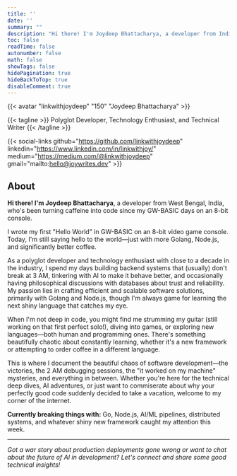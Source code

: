 ```yaml
---
title: ''
date: ''
summary: ""
description: "Hi there! I'm Joydeep Bhattacharya, a developer from India, who's been turning caffeine into code since my GW-BASIC days on an 8-bit console."
toc: false
readTime: false
autonumber: false
math: false
showTags: false
hidePagination: true
hideBackToTop: true
disableComment: true
---
```


{{< avatar "linkwithjoydeep" "150" "Joydeep Bhattacharya" >}}

{{< tagline >}}
Polyglot Developer, Technology Enthusiast, and Technical Writer
{{< /tagline >}}

{{< social-links github="https://github.com/linkwithjoydeep" linkedin="https://www.linkedin.com/in/linkwithjoy/" medium="https://medium.com/@linkwithjoydeep" gmail="mailto:hello@joywrites.dev" >}}

## About

**Hi there! I'm Joydeep Bhattacharya**, a developer from West Bengal, India, who's been turning caffeine into code since my GW-BASIC days on an 8-bit console.

I wrote my first "Hello World" in GW-BASIC on an 8-bit video game console. Today, I'm still saying hello to the world—just with more Golang, Node.js, and significantly better coffee.

As a polyglot developer and technology enthusiast with close to a decade in the industry, I spend my days building backend systems that (usually) don't break at 3 AM, tinkering with AI to make it behave better, and occasionally having philosophical discussions with databases about trust and reliability. My passion lies in crafting efficient and scalable software solutions, primarily with Golang and Node.js, though I'm always game for learning the next shiny language that catches my eye.

When I'm not deep in code, you might find me strumming my guitar (still working on that first perfect solo!), diving into games, or exploring new languages—both human and programming ones. There's something beautifully chaotic about constantly learning, whether it's a new framework or attempting to order coffee in a different language.

This is where I document the beautiful chaos of software development—the victories, the 2 AM debugging sessions, the "it worked on my machine" mysteries, and everything in between. Whether you're here for the technical deep dives, AI adventures, or just want to commiserate about why your perfectly good code suddenly decided to take a vacation, welcome to my corner of the internet.

**Currently breaking things with:** Go, Node.js, AI/ML pipelines, distributed systems, and whatever shiny new framework caught my attention this week.

---

*Got a war story about production deployments gone wrong or want to chat about the future of AI in development? Let's connect and share some good technical insights!*
